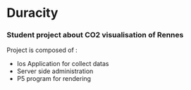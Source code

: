 # Duracity
### Student project about CO2 visualisation of Rennes

Project is composed of : 

- Ios Application for collect datas
- Server side administration
- P5 program for rendering